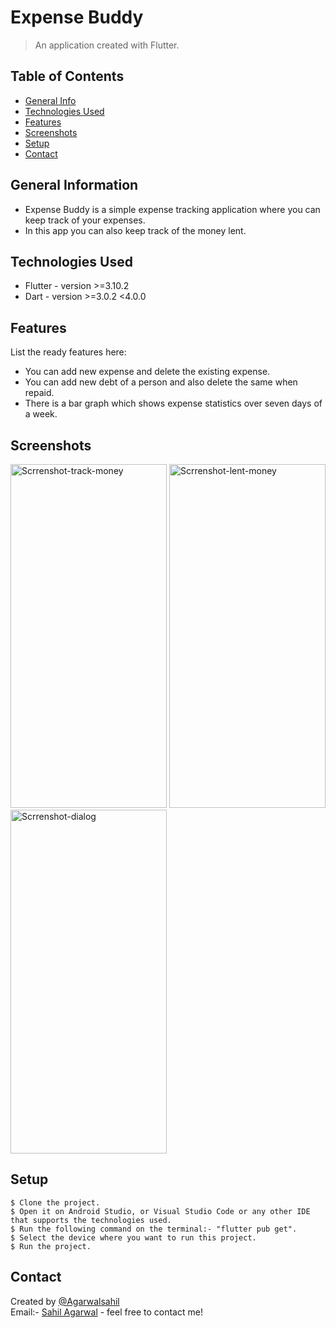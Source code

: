 # Expense Buddy
> An application created with Flutter.
<!-- > Download [_here_](https://drive.google.com/file/d/1GtTEIsvv7oZUWf2ZyD7vJR9mp8CBj6nw/view?usp=sharing). If you have the project hosted somewhere, include the link here. -->

## Table of Contents
* [General Info](#general-information)
* [Technologies Used](#technologies-used)
* [Features](#features)
* [Screenshots](#screenshots)
* [Setup](#setup)
* [Contact](#contact)
<!-- * [Usage](#usage) -->
<!-- * [Project Status](#project-status) -->
<!-- * [License](#license) -->


## General Information
- Expense Buddy is a simple expense tracking application where you can keep track of your expenses.
- In this app you can also keep track of the money lent.
<!-- You don't have to answer all the questions - just the ones relevant to your project. -->


## Technologies Used
- Flutter - version >=3.10.2
- Dart - version >=3.0.2 <4.0.0


## Features
List the ready features here:
- You can add new expense and delete the existing expense. 
- You can add new debt of a person and also delete the same when repaid.
- There is a bar graph which shows expense statistics over seven days of a week.


## Screenshots
<a href="https://ibb.co/GHL3L3Z"><img src="https://i.ibb.co/PDnznz2/Scrrenshot-track-money.jpg" alt="Scrrenshot-track-money" border="0" width=250 height=550></a>
<a href="https://ibb.co/xHg4ChJ"><img src="https://i.ibb.co/wsQv0yM/Scrrenshot-lent-money.jpg" alt="Scrrenshot-lent-money" border="0" width=250 height=550></a>
<a href="https://ibb.co/tpjB6Hv"><img src="https://i.ibb.co/k2bKTGw/Scrrenshot-dialog.jpg" alt="Scrrenshot-dialog" border="0" width=250 height=550></a>

<!-- If you have screenshots you'd like to share, include them here. -->


## Setup
```
$ Clone the project.
$ Open it on Android Studio, or Visual Studio Code or any other IDE that supports the technologies used.
$ Run the following command on the terminal:- "flutter pub get".
$ Select the device where you want to run this project.
$ Run the project.
```


<!-- ## Usage
- Run the app. 
- Pick a time for alarm through the _time picker_.
- Set the alarm through _set alarm_ button. 
- Click on _show alarms_ to see all the alarms. -->


<!-- ## Project Status
Project is: _no longer being worked on_. Because I feel that there is no room for any improvements or any new features to be added. -->



## Contact
Created by [@Agarwalsahil](https://github.com/Agarwalsahil)   
Email:- [Sahil Agarwal](mailto:sahilagarwalajeetpura02@gmail.com@gmail.com) - feel free to contact me!


<!-- Optional -->
<!-- ## License -->
<!-- This project is open source and available under the [... License](). -->

<!-- You don't have to include all sections - just the one's relevant to your project -->